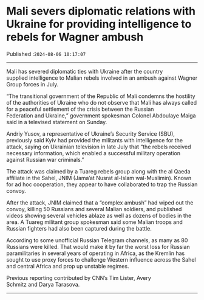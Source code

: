 # Mali severs diplomatic relations with Ukraine for providing intelligence to rebels for Wagner ambush

Published :`2024-08-06 10:17:07`

---

Mali has severed diplomatic ties with Ukraine after the country supplied intelligence to Malian rebels involved in an ambush against Wagner Group forces in July.

“The transitional government of the Republic of Mali condemns the hostility of the authorities of Ukraine who do not observe that Mali has always called for a peaceful settlement of the crisis between the Russian Federation and Ukraine,” government spokesman Colonel Abdoulaye Maiga said in a televised statement on Sunday.

Andriy Yusov, a representative of Ukraine’s Security Service (SBU), previously said Kyiv had provided the militants with intelligence for the attack, saying on Ukrainian television in late July that “the rebels received necessary information, which enabled a successful military operation against Russian war criminals.”

The attack was claimed by a Tuareg rebels group along with the al Qaeda affiliate in the Sahel, JNIM (Jama’at Nusrat al-Islam wal-Muslimin). Known for ad hoc cooperation, they appear to have collaborated to trap the Russian convoy.

After the attack, JNIM claimed that a “complex ambush” had wiped out the convoy, killing 50 Russians and several Malian soldiers, and published videos showing several vehicles ablaze as well as dozens of bodies in the area. A Tuareg militant group spokesman said some Malian troops and Russian fighters had also been captured during the battle.

According to some unofficial Russian Telegram channels, as many as 80 Russians were killed. That would make it by far the worst loss for Russian paramilitaries in several years of operating in Africa, as the Kremlin has sought to use proxy forces to challenge Western influence across the Sahel and central Africa and prop up unstable regimes.

Previous reporting contributed by CNN’s Tim Lister, Avery Schmitz and Darya Tarasova.

---

